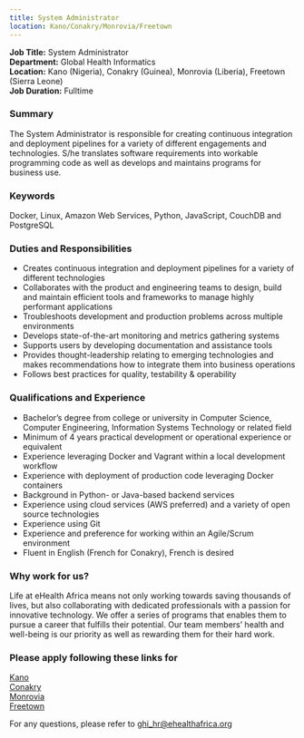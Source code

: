 ```yaml
---
title: System Administrator
location: Kano/Conakry/Monrovia/Freetown
---
```

**Job Title:** System Administrator  
**Department:** Global Health Informatics  
**Location:** Kano (Nigeria), Conakry (Guinea), Monrovia (Liberia), Freetown (Sierra Leone)  
**Job Duration:** Fulltime

### Summary
The System Administrator is responsible for creating continuous integration and deployment pipelines for a variety of different engagements and technologies. S/he translates software requirements into workable programming code as well as develops and maintains programs for business use.

### Keywords
Docker, Linux, Amazon Web Services, Python, JavaScript, CouchDB and PostgreSQL

### Duties and Responsibilities

* Creates continuous integration and deployment pipelines for a variety of different technologies
* Collaborates with the product and engineering teams to design, build and maintain efficient tools and frameworks to manage highly performant applications
* Troubleshoots development and production problems across multiple environments
* Develops state-of-the-art monitoring and metrics gathering systems
* Supports users by developing documentation and assistance tools
* Provides thought-leadership relating to emerging technologies and makes recommendations how to integrate them into business operations
* Follows best practices for quality, testability & operability

### Qualifications and Experience

* Bachelor’s degree from college or university in Computer Science, Computer Engineering, Information Systems Technology or related field
* Minimum of 4 years practical development or operational experience or equivalent
* Experience leveraging Docker and Vagrant within a local development workflow  
* Experience with deployment of production code leveraging Docker containers
* Background in Python- or Java-based backend services
* Experience using cloud services (AWS preferred) and a variety of open source technologies
* Experience using Git
* Experience and preference for working within an Agile/Scrum environment
* Fluent in English (French for Conakry), French is desired

### Why work for us?
Life at eHealth Africa means not only working towards saving thousands of lives, but also collaborating with dedicated professionals with a passion for innovative technology. We offer a series of programs that enables them to pursue a career that fulfills their potential. Our team members’ health and well-being is our priority as well as rewarding them for their hard work.

### Please apply following these links for
[Kano](http://ehealthafrica.applytojob.com/apply/yCP4zr/DevOps-Engineer)  
[Conakry](http://ehealthafrica.applytojob.com/apply/ItS7dd/DevOps-Engineer)   
[Monrovia](http://ehealthafrica.applytojob.com/apply/6FFgBT/DevOps-Engineer)  
[Freetown](http://ehealthafrica.applytojob.com/apply/8e5LzF/DevOps-Engineer)  

For any questions, please refer to [ghi_hr@ehealthafrica.org](mailto:ghi_hr@ehealthafrica.org)

